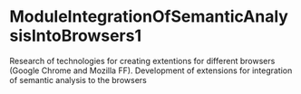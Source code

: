 # ModuleIntegrationOfSemanticAnalysisIntoBrowsers1
Research of technologies for creating extentions for different browsers (Google Chrome and Mozilla FF). Development of extensions for integration of semantic analysis to the browsers
